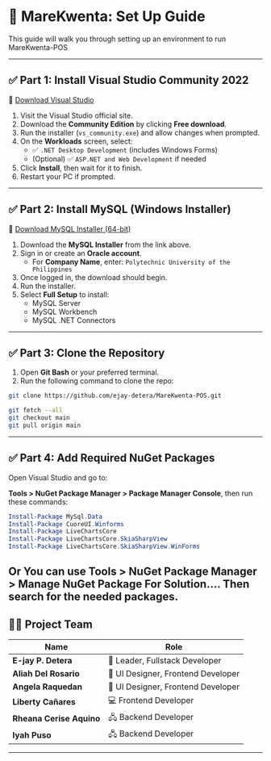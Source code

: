 # 📘 MareKwenta: Set Up Guide

This guide will walk you through setting up an environment to run MareKwenta-POS

---

## ✅ Part 1: Install Visual Studio Community 2022

🔗 [Download Visual Studio](https://visualstudio.microsoft.com/downloads/)

1. Visit the Visual Studio official site.
2. Download the **Community Edition** by clicking **Free download**.
3. Run the installer (`vs_community.exe`) and allow changes when prompted.
4. On the **Workloads** screen, select:
   - ✅ `.NET Desktop Development` (includes Windows Forms)
   - (Optional) ✅ `ASP.NET and Web Development` if needed
5. Click **Install**, then wait for it to finish.
6. Restart your PC if prompted.

---

## ✅ Part 2: Install MySQL (Windows Installer)

🔗 [Download MySQL Installer (64-bit)](https://dev.mysql.com/downloads/file/?id=541637)

1. Download the **MySQL Installer** from the link above.
2. Sign in or create an **Oracle account**.
   - For **Company Name**, enter: `Polytechnic University of the Philippines`
3. Once logged in, the download should begin.
4. Run the installer.
5. Select **Full Setup** to install:
   - MySQL Server
   - MySQL Workbench
   - MySQL .NET Connectors

---

## ✅ Part 3: Clone the Repository

1. Open **Git Bash** or your preferred terminal.
2. Run the following command to clone the repo:

```bash
git clone https://github.com/ejay-detera/MareKwenta-POS.git
`````
`````bash
git fetch --all
git checkout main
git pull origin main
`````
---
## ✅ Part 4: Add Required NuGet Packages

Open Visual Studio and go to:

**Tools > NuGet Package Manager > Package Manager Console**, then run these commands:

```powershell
Install-Package MySql.Data
Install-Package CuoreUI.Winforms
Install-Package LiveChartsCore
Install-Package LiveChartsCore.SkiaSharpView
Install-Package LiveChartsCore.SkiaSharpView.WinForms
`````
Or You can use Tools > NuGet Package Manager > Manage NuGet Package For Solution....
Then search for the needed packages.
---

## 👨‍💻 Project Team

| Name                   | Role                          |
|------------------------|-------------------------------|
| **E-jay P. Detera**    | 👑 Leader, Fullstack Developer |
| **Aliah Del Rosario**  | 🎨 UI Designer, Frontend Developer |
| **Angela Raquedan**    | 🎨 UI Designer, Frontend Developer |
| **Liberty Cañares**    | 💻 Frontend Developer           |
| **Rheana Cerise Aquino** | 🖧 Backend Developer           |
| **Iyah Puso**          | 🖧 Backend Developer           |

---
